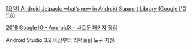 [[요약] Android Jetpack: what’s new in Android Support Library (Google I/O '18)](http://pluu.github.io/blog/android/io18/2018/05/14/io-android-jetpack-whats-new-in-android-support-library/)


[2018 Google IO - AndroidX - 새로운 패키지 정리](https://thdev.tech/google%20io/2018/05/12/Android-New-Package-AndroidX/)


Android Studio 3.2 이상부터 리팩토링 도구 지원.




